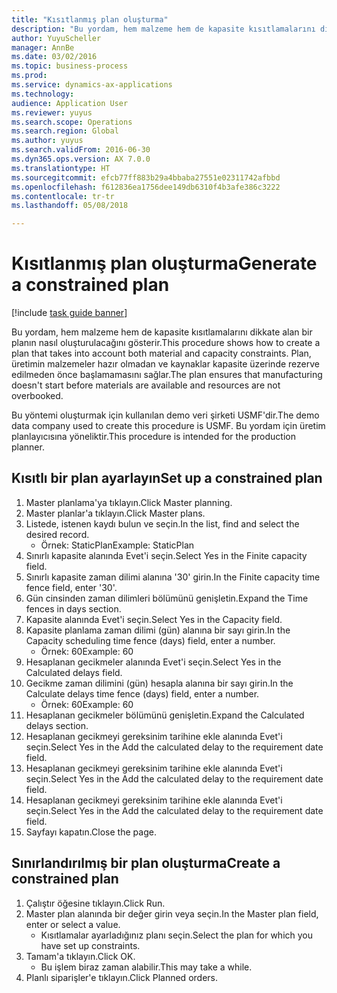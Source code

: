 ```yaml
--- 
title: "Kısıtlanmış plan oluşturma"
description: "Bu yordam, hem malzeme hem de kapasite kısıtlamalarını dikkate alan bir planın nasıl oluşturulacağını gösterir."
author: YuyuScheller
manager: AnnBe
ms.date: 03/02/2016
ms.topic: business-process
ms.prod: 
ms.service: dynamics-ax-applications
ms.technology: 
audience: Application User
ms.reviewer: yuyus
ms.search.scope: Operations
ms.search.region: Global
ms.author: yuyus
ms.search.validFrom: 2016-06-30
ms.dyn365.ops.version: AX 7.0.0
ms.translationtype: HT
ms.sourcegitcommit: efcb77ff883b29a4bbaba27551e02311742afbbd
ms.openlocfilehash: f612836ea1756dee149db6310f4b3afe386c3222
ms.contentlocale: tr-tr
ms.lasthandoff: 05/08/2018

---
```

# <a name="generate-a-constrained-plan"></a><span data-ttu-id="c6d67-103">Kısıtlanmış plan oluşturma</span><span class="sxs-lookup"><span data-stu-id="c6d67-103">Generate a constrained plan</span></span>

[!include [task guide banner](../../includes/task-guide-banner.md)]

<span data-ttu-id="c6d67-104">Bu yordam, hem malzeme hem de kapasite kısıtlamalarını dikkate alan bir planın nasıl oluşturulacağını gösterir.</span><span class="sxs-lookup"><span data-stu-id="c6d67-104">This procedure shows how to create a plan that takes into account both material and capacity constraints.</span></span> <span data-ttu-id="c6d67-105">Plan, üretimin malzemeler hazır olmadan ve kaynaklar kapasite üzerinde rezerve edilmeden önce başlamamasını sağlar.</span><span class="sxs-lookup"><span data-stu-id="c6d67-105">The plan ensures that manufacturing doesn't start before materials are available and resources are not overbooked.</span></span> 

<span data-ttu-id="c6d67-106">Bu yöntemi oluşturmak için kullanılan demo veri şirketi USMF'dir.</span><span class="sxs-lookup"><span data-stu-id="c6d67-106">The demo data company used to create this procedure is USMF.</span></span> <span data-ttu-id="c6d67-107">Bu yordam için üretim planlayıcısına yöneliktir.</span><span class="sxs-lookup"><span data-stu-id="c6d67-107">This procedure is intended for the production planner.</span></span>


## <a name="set-up-a-constrained-plan"></a><span data-ttu-id="c6d67-108">Kısıtlı bir plan ayarlayın</span><span class="sxs-lookup"><span data-stu-id="c6d67-108">Set up a constrained plan</span></span>
1. <span data-ttu-id="c6d67-109">Master planlama'ya tıklayın.</span><span class="sxs-lookup"><span data-stu-id="c6d67-109">Click Master planning.</span></span>
2. <span data-ttu-id="c6d67-110">Master planlar'a tıklayın.</span><span class="sxs-lookup"><span data-stu-id="c6d67-110">Click Master plans.</span></span>
3. <span data-ttu-id="c6d67-111">Listede, istenen kaydı bulun ve seçin.</span><span class="sxs-lookup"><span data-stu-id="c6d67-111">In the list, find and select the desired record.</span></span>
    * <span data-ttu-id="c6d67-112">Örnek: StaticPlan</span><span class="sxs-lookup"><span data-stu-id="c6d67-112">Example: StaticPlan</span></span>  
4. <span data-ttu-id="c6d67-113">Sınırlı kapasite alanında Evet'i seçin.</span><span class="sxs-lookup"><span data-stu-id="c6d67-113">Select Yes in the Finite capacity field.</span></span>
5. <span data-ttu-id="c6d67-114">Sınırlı kapasite zaman dilimi alanına '30' girin.</span><span class="sxs-lookup"><span data-stu-id="c6d67-114">In the Finite capacity time fence field, enter '30'.</span></span>
6. <span data-ttu-id="c6d67-115">Gün cinsinden zaman dilimleri bölümünü genişletin.</span><span class="sxs-lookup"><span data-stu-id="c6d67-115">Expand the Time fences in days section.</span></span>
7. <span data-ttu-id="c6d67-116">Kapasite alanında Evet'i seçin.</span><span class="sxs-lookup"><span data-stu-id="c6d67-116">Select Yes in the Capacity field.</span></span>
8. <span data-ttu-id="c6d67-117">Kapasite planlama zaman dilimi (gün) alanına bir sayı girin.</span><span class="sxs-lookup"><span data-stu-id="c6d67-117">In the Capacity scheduling time fence (days) field, enter a number.</span></span>
    * <span data-ttu-id="c6d67-118">Örnek: 60</span><span class="sxs-lookup"><span data-stu-id="c6d67-118">Example: 60</span></span>  
9. <span data-ttu-id="c6d67-119">Hesaplanan gecikmeler alanında Evet'i seçin.</span><span class="sxs-lookup"><span data-stu-id="c6d67-119">Select Yes in the Calculated delays field.</span></span>
10. <span data-ttu-id="c6d67-120">Gecikme zaman dilimini (gün) hesapla alanına bir sayı girin.</span><span class="sxs-lookup"><span data-stu-id="c6d67-120">In the Calculate delays time fence (days) field, enter a number.</span></span>
    * <span data-ttu-id="c6d67-121">Örnek: 60</span><span class="sxs-lookup"><span data-stu-id="c6d67-121">Example: 60</span></span>  
11. <span data-ttu-id="c6d67-122">Hesaplanan gecikmeler bölümünü genişletin.</span><span class="sxs-lookup"><span data-stu-id="c6d67-122">Expand the Calculated delays section.</span></span>
12. <span data-ttu-id="c6d67-123">Hesaplanan gecikmeyi gereksinim tarihine ekle alanında Evet'i seçin.</span><span class="sxs-lookup"><span data-stu-id="c6d67-123">Select Yes in the Add the calculated delay to the requirement date field.</span></span>
13. <span data-ttu-id="c6d67-124">Hesaplanan gecikmeyi gereksinim tarihine ekle alanında Evet'i seçin.</span><span class="sxs-lookup"><span data-stu-id="c6d67-124">Select Yes in the Add the calculated delay to the requirement date field.</span></span>
14. <span data-ttu-id="c6d67-125">Hesaplanan gecikmeyi gereksinim tarihine ekle alanında Evet'i seçin.</span><span class="sxs-lookup"><span data-stu-id="c6d67-125">Select Yes in the Add the calculated delay to the requirement date field.</span></span>
15. <span data-ttu-id="c6d67-126">Sayfayı kapatın.</span><span class="sxs-lookup"><span data-stu-id="c6d67-126">Close the page.</span></span>

## <a name="create-a-constrained-plan"></a><span data-ttu-id="c6d67-127">Sınırlandırılmış bir plan oluşturma</span><span class="sxs-lookup"><span data-stu-id="c6d67-127">Create a constrained plan</span></span>
1. <span data-ttu-id="c6d67-128">Çalıştır öğesine tıklayın.</span><span class="sxs-lookup"><span data-stu-id="c6d67-128">Click Run.</span></span>
2. <span data-ttu-id="c6d67-129">Master plan alanında bir değer girin veya seçin.</span><span class="sxs-lookup"><span data-stu-id="c6d67-129">In the Master plan field, enter or select a value.</span></span>
    * <span data-ttu-id="c6d67-130">Kısıtlamalar ayarladığınız planı seçin.</span><span class="sxs-lookup"><span data-stu-id="c6d67-130">Select the plan for which you have set up constraints.</span></span>  
3. <span data-ttu-id="c6d67-131">Tamam'a tıklayın.</span><span class="sxs-lookup"><span data-stu-id="c6d67-131">Click OK.</span></span>
    * <span data-ttu-id="c6d67-132">Bu işlem biraz zaman alabilir.</span><span class="sxs-lookup"><span data-stu-id="c6d67-132">This may take a while.</span></span>  
4. <span data-ttu-id="c6d67-133">Planlı siparişler'e tıklayın.</span><span class="sxs-lookup"><span data-stu-id="c6d67-133">Click Planned orders.</span></span>


